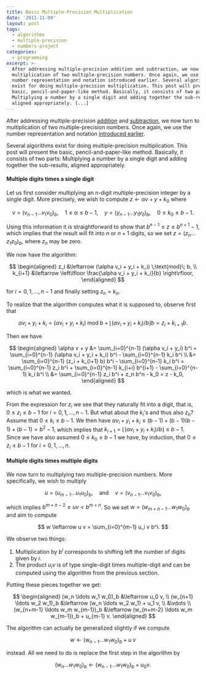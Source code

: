 ```yaml
---
title: Basic Multiple-Precision Multiplication
date: '2011-11-09'
layout: post
tags:
  - algorithms
  - multiple-precision
  - numbers-project
categories:
  - programming
excerpt: >-
  After addressing multiple-precision addition and subtraction, we now turn to
  multiplication of two multiple-precision numbers. Once again, we use the
  number representation and notation introduced earlier. Several algorithms
  exist for doing multiple-precision multiplication. This post will present the
  basic, pencil-and-paper-like method. Basically, it consists of two parts:
  Multiplying a number by a single digit and adding together the sub-results,
  aligned appropriately. [...]
---
```

After addressing multiple-precision [addition](/blog/2011/10/multiple-precision-addition) and [subtraction](/blog/2011/10/multiple-precision-subtraction), we now turn to multiplication of two multiple-precision numbers. Once again, we use the number representation and notation [introduced earlier](/blog/2011/10/multiple-precision-number-representation).

Several algorithms exist for doing multiple-precision multiplication. This post will present the basic, pencil-and-paper-like method. Basically, it consists of two parts: Multiplying a number by a single digit and adding together the sub-results, aligned appropriately.

#### Multiple digits times a single digit

Let us first consider multiplying an $n$-digit multiple-precision integer by a single digit. More precisely, we wish to compute $z \leftarrow \alpha v + y + k_0$ where

$$
v = (v_{n-1} \ldots v_1 v_0)_b, \quad 1 \leq \alpha \leq b-1, \quad y = (y_{n-1} \ldots y_1 y_0)_b, \quad 0 \leq k_0 \leq b-1.
$$

Using this information it is straightforward to show that $b^{n-1} \leq z \leq b^{n+1}-1$, which implies that the result will fit into $n$ or $n+1$ digits, so we set $z = (z_n \ldots z_1 z_0)_b$, where $z_n$ may be zero.

We now have the algorithm:

$$
\begin{aligned} z_i &\leftarrow (\alpha v_i + y_i + k_i) \;\text{mod}\; b, \\ k_{i+1} &\leftarrow \left\lfloor \frac{\alpha v_i + y_i + k_i}{b} \right\rfloor, \end{aligned}
$$

for $i = 0, 1, \ldots, n-1$ and finally setting $z_n = k_n$.

To realize that the algorithm computes what it is supposed to, observe first that

$$
\alpha v_i + y_i + k_i = (\alpha v_i + y_i + k_i) \;\text{mod}\; b + \left\lfloor (\alpha v_i + y_i + k_i)/b \right\rfloor b = z_i + k_{i+1} b.
$$

Then we have

$$
\begin{aligned} \alpha v + y &= \sum_{i=0}^{n-1} (\alpha v_i + y_i) b^i = \sum_{i=0}^{n-1} (\alpha v_i + y_i + k_i) b^i - \sum_{i=0}^{n-1} k_i b^i \\ &= \sum_{i=0}^{n-1} (z_i + k_{i+1} b) b^i - \sum_{i=0}^{n-1} k_i b^i = \sum_{i=0}^{n-1} z_i b^i + \sum_{i=0}^{n-1} k_{i+i} b^{i+1} - \sum_{i=0}^{n-1} k_i b^i \\ &= \sum_{i=0}^{n-1} z_i b^i + z_n b^n - k_0 = z - k_0, \end{aligned}
$$

which is what we wanted.

From the expression for $z_i$ we see that they naturally fit into a digit, that is, $0 \leq z_i \leq b-1$ for $i = 0, 1, \ldots, n-1$. But what about the $k_i$'s and thus also $z_n$? Assume that $0 \leq k_i \leq b-1$. We then have
$\alpha v_i + y_i + k_i \leq (b-1) + (b-1)(b-1) + (b-1) = b^2-1,$
which implies that $k_{i+1} = \lfloor (\alpha v_i + y_i + k_i)/b \rfloor \leq b-1$. Since we have also assumed $0 \leq k_0 \leq b-1$ we have, by induction, that $0 \leq z_i \leq b-1$ for $i = 0, 1, \ldots, n$.

#### Multiple digits times multiple digits

We now turn to multiplying two multiple-precision numbers. More specifically, we wish to multiply

$$
u = (u_{m-1} \ldots u_1 u_0)_b, \quad \text{and} \quad v = (v_{n-1} \ldots v_1 v_0)_b,
$$

which implies $b^{m+n-2} \leq u v < b^{m+n}$. So we set $w = (w_{m+n-1} \ldots w_1 w_0)_b$ and aim to compute

$$
w \leftarrow u v = \sum_{i=0}^{m-1} u_i v b^i.
$$

We observe two things:

1. Multiplication by $b^i$ corresponds to shifting left the number of digits given by $i$.
2. The product $u_i v$ is of type single-digit times multiple-digit and can be computed using the algorithm from the previous section.

Putting these pieces together we get:

$$
\begin{aligned} (w_n \ldots w_1 w_0)_b           &\leftarrow u_0 v, \\ (w_{n+1} \ldots w_2 w_1)_b       &\leftarrow (w_n \ldots w_2 w_1) + u_1 v, \\ &\vdots \\ (w_{n+m-1} \ldots w_m w_{m-1})_b &\leftarrow (w_{n+m-2} \ldots w_m w_{m-1})_b + u_{m-1} v. \end{aligned}
$$

The algorithm can actually be generalized slightly if we compute

$$
w \leftarrow (w_{n-1} \ldots w_1 w_0)_b + u \; v
$$

instead. All we need to do is replace the first step in the algorithm by

$$
(w_n \ldots w_1 w_0)_b \leftarrow (w_{n-1} \ldots w_1 w_0)_b + u_0 v.
$$
